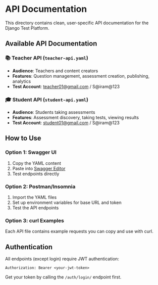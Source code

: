 # API Documentation

This directory contains clean, user-specific API documentation for the Django Test Platform.

## Available API Documentation

### 📚 **Teacher API** (`teacher-api.yaml`)
- **Audience**: Teachers and content creators
- **Features**: Question management, assessment creation, publishing, analytics
- **Test Account**: teacher01@gmail.com / S@iram@123

### 🎓 **Student API** (`student-api.yaml`)  
- **Audience**: Students taking assessments
- **Features**: Assessment discovery, taking tests, viewing results
- **Test Account**: student01@gmail.com / S@iram@123

## How to Use

### Option 1: Swagger UI
1. Copy the YAML content
2. Paste into [Swagger Editor](https://editor.swagger.io/)
3. Test endpoints directly

### Option 2: Postman/Insomnia
1. Import the YAML files
2. Set up environment variables for base URL and token
3. Test the API endpoints

### Option 3: curl Examples
Each API file contains example requests you can copy and use with curl.

## Authentication

All endpoints (except login) require JWT authentication:
```
Authorization: Bearer <your-jwt-token>
```

Get your token by calling the `/auth/login/` endpoint first.
